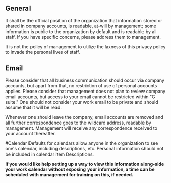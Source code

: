 ## General

It shall be the official position of the organization that information stored or shared in company accounts, is readable, at-will by management; some information is public to the organization by default and is readable by all staff.  If you have specific concerns, please address them to management.

It is not the policy of management to utilize the laxness of this privacy policy to invade the personal lives of staff.

## Email
Please consider that all business communication should occur via company accounts, but apart from that, no restriction of use of personal accounts applies.  Please consider that management does not plan to review company email accounts, but access to your email cannot be restricted within "G suite." One should not consider your work email to be private and should assume that it will be read.

Whenever one should leave the company, email accounts are removed and all further correspondence goes to the wildcard address, readable by management.  Management will receive any correspondence received to your account thereafter.

#Calendar
Defaults for calendars allow anyone in the organization to see one's calendar, including descriptions, etc. Personal information should not be included in calendar item Descriptions.

**If you would like help setting up a way to view this information along-side your work calendar without exposing your information, a time can be scheduled with management for training on this, if needed.**
